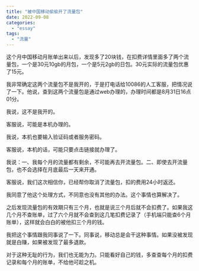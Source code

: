 ```yaml
---
title: "被中国移动偷偷开了流量包"
date: 2022-09-08
categories: 
  - "essay"
tags: 
  - "流量"
---
```


这个月中国移动月账单出来以后，发现多了20块钱，在扣费详情里面多了两个流量包，一个是30元10gb的月包，一个是5元2gb的日包。30元实际的流量包优惠了15元。

我非常确定这两个流量包不是我开的，于是打电话给10086的人工客服，把情况说了一下。他说，查到这两个流量包是通过web办理的，办理时间都是8月31日16点01分。

我说，这不是我开的。

客服说，可能是本机办理的。

我说，本机也要输入验证码或者服务密码。

客服说，本机的话，可能只要点击链接就办理了。

我说：一、我每个月的流量都有剩余，不可能再去开流量包。二、即使去开流量包，也不会选择在月底最后一天来开通。

客服说，我们这次相信你，已经帮你取消了流量包，扣的费用24小时返还。

我同意了他这个处理方式，不同意也没有其他的办法。这个事情也算解决了。

之后发现流量包的有效期只有三个月，也就是说三个月后就不会扣费了。如果我这几个月不查账单，过了六个月就不会查到这几笔扣费记录了（手机端只能查6个月账单），这样就会白白的被他扣三个月的钱。

我把这个事情跟我同事说了一下。同事说，移动总是会干这种事情。如果没被发现就是白赚，如果被发现了最多退款。

对于这种无耻的行为，我们也无能为力。只能看好自己的钱，多查查每个月的扣费记录和每个月的账单，不给他可趁之机。
